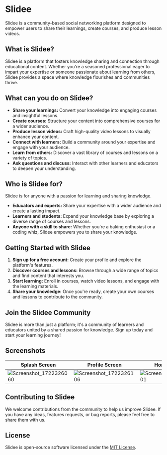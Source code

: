 # Slidee



Slidee is a community-based social networking platform designed to empower users to share their learnings, create courses, and produce lesson videos. 

## What is Slidee?

Slidee is a platform that fosters knowledge sharing and connection through educational content. Whether you're a seasoned professional eager to impart your expertise or someone passionate about learning from others, Slidee provides a space where knowledge flourishes and communities thrive.

## What can you do on Slidee?

* **Share your learnings:**  Convert your knowledge into engaging courses and insightful lessons.
* **Create courses:** Structure your content into comprehensive courses for a wider audience.
* **Produce lesson videos:** Craft high-quality video lessons to visually enhance your content.
* **Connect with learners:**  Build a community around your expertise and engage with your audience.
* **Learn from others:** Discover a vast library of courses and lessons on a variety of topics.
* **Ask questions and discuss:** Interact with other learners and educators to deepen your understanding.

## Who is Slidee for?

Slidee is for anyone with a passion for learning and sharing knowledge. 

* **Educators and experts:** Share your expertise with a wider audience and create a lasting impact.
* **Learners and students:** Expand your knowledge base by exploring a diverse range of courses and lessons.
* **Anyone with a skill to share:** Whether you're a baking enthusiast or a coding whiz, Slidee empowers you to share your knowledge.

## Getting Started with Slidee

1. **Sign up for a free account:** Create your profile and explore the platform's features.
2. **Discover courses and lessons:** Browse through a wide range of topics and find content that interests you.
3. **Start learning:** Enroll in courses, watch video lessons, and engage with the learning materials.
4. **Share your knowledge:**  Once you're ready, create your own courses and lessons to contribute to the community.

## Join the Slidee Community

Slidee is more than just a platform; it's a community of learners and educators united by a shared passion for knowledge. Sign up today and start your learning journey!

## Screenshots

| Splash Screen | Profile Screen | Home Screen | Register Screen | Login Screen
|---|---|---|---|---|
| ![Screenshot_1722326060](https://github.com/user-attachments/assets/433bec36-62e0-493b-87a4-568e534e8895) | ![Screenshot_1722326106](https://github.com/user-attachments/assets/d9b60e3b-2be4-4fdd-b8d2-4161de9fcae9) | ![Screenshot_1722326101](https://github.com/user-attachments/assets/a8758dd3-66d8-4e63-882b-0782c38dedc0) | ![Screenshot_1722326074](https://github.com/user-attachments/assets/03bc9fd2-80a0-4496-bacc-d3c6a20e8a2d) | ![Screenshot_1722326065](https://github.com/user-attachments/assets/04ed1183-6e15-4bd6-9d07-265e19e314f8)

## Contributing to Slidee

We welcome contributions from the community to help us improve Slidee. If you have any ideas, features requests, or bug reports, please feel free to share them with us.

## License

Slidee is open-source software licensed under the [MIT License](https://opensource.org/licenses/MIT).
